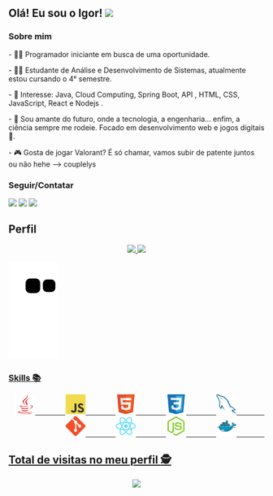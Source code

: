 ## Olá! Eu sou o Igor! <img src="https://raw.githubusercontent.com/iampavangandhi/iampavangandhi/master/gifs/Hi.gif" width="30px"></h2>

### Sobre mim
<div style="display: inline_block"  >
<p> - 👨‍💻 Programador iniciante em busca de uma oportunidade. </p>
<p> - 👨‍🎓 Estudante de Análise e Desenvolvimento de Sistemas, atualmente estou cursando o 4° semestre. </p>
<p> - 🎯 Interesse: Java, Cloud Computing, Spring Boot, API , HTML, CSS, JavaScript, React e Nodejs . </p>
<p> - 🚀 Sou amante do futuro, onde a tecnologia, a engenharia... enfim, a ciência sempre me rodeie. Focado em desenvolvimento web e jogos digitais 👾.  </p>
<p> - 🎮 Gosta de jogar Valorant? É só chamar, vamos subir de patente juntos ou não hehe --> couplelys</p>
</div>

### Seguir/Contatar   
  <a href="https://instagram.com/muniz.igor__" target="_blank"><img src="https://img.shields.io/badge/-Instagram-%23E4405F?style=for-the-badge&logo=instagram&logoColor=white" target="_blank"></a>
  <a href = "mailto: muniz.igor.tec@gmail.com"><img src="https://img.shields.io/badge/-Gmail-%23333?style=for-the-badge&logo=gmail&logoColor=white" target="_blank"></a>
  <a href="https://www.linkedin.com/in/igor-muniz-6a9975202/" target="_blank"><img src="https://img.shields.io/badge/-LinkedIn-%230077B5?style=for-the-badge&logo=linkedin&logoColor=white" target="_blank"></a> 

## Perfil
<div align="center">
  <a href="https://www.linkedin.com/in/igor-muniz-6a9975202/">
  <img height="180em" src="https://github-readme-stats.vercel.app/api?username=Muniz098&show_icons=true&theme=github_dark&include_all_commits=true&count_private=true"/>
  <img height="180em" src="https://github-readme-stats.vercel.app/api/top-langs/?username=Muniz098&layout=compact&langs_count=7&theme=github_dark"/>
</div>
  
  ![Snake animation](https://github.com/Muniz098/Muniz098/blob/output/github-contribution-grid-snake.svg)
  
### Skills 📚 
  
  <div align="right">    
    <img height="40" src="https://raw.githubusercontent.com/devicons/devicon/master/icons/java/java-plain.svg">
    &nbsp;&nbsp;&nbsp;&nbsp;&nbsp;&nbsp;&nbsp;&nbsp;&nbsp;&nbsp;&nbsp;&nbsp;&nbsp;
    <img height="40" src="https://raw.githubusercontent.com/devicons/devicon/master/icons/javascript/javascript-original.svg">
    &nbsp;&nbsp;&nbsp;&nbsp;&nbsp;&nbsp;&nbsp;&nbsp;&nbsp;&nbsp;&nbsp;&nbsp;&nbsp;
    <img height="40" src="https://raw.githubusercontent.com/devicons/devicon/master/icons/html5/html5-original.svg">
    &nbsp;&nbsp;&nbsp;&nbsp;&nbsp;&nbsp;&nbsp;&nbsp;&nbsp;&nbsp;&nbsp;&nbsp;&nbsp;
    <img height="40" src="https://raw.githubusercontent.com/devicons/devicon/master/icons/css3/css3-original.svg">
    &nbsp;&nbsp;&nbsp;&nbsp;&nbsp;&nbsp;&nbsp;&nbsp;&nbsp;&nbsp;&nbsp;&nbsp;&nbsp;
    <img height="40" src="https://raw.githubusercontent.com/devicons/devicon/master/icons/mysql/mysql-original.svg">
     &nbsp;&nbsp;&nbsp;&nbsp;&nbsp;&nbsp;&nbsp;&nbsp;&nbsp;&nbsp;&nbsp;&nbsp;&nbsp;
    <img height="40" src="https://raw.githubusercontent.com/devicons/devicon/master/icons/git/git-original.svg">
    &nbsp;&nbsp;&nbsp;&nbsp;&nbsp;&nbsp;&nbsp;&nbsp;&nbsp;&nbsp;&nbsp;&nbsp;&nbsp;
    <img height="40" src="https://raw.githubusercontent.com/devicons/devicon/master/icons/react/react-original.svg">
    &nbsp;&nbsp;&nbsp;&nbsp;&nbsp;&nbsp;&nbsp;&nbsp;&nbsp;&nbsp;&nbsp;&nbsp;&nbsp;
    <img height="40" src="https://raw.githubusercontent.com/devicons/devicon/master/icons/nodejs/nodejs-original.svg">
    &nbsp;&nbsp;&nbsp;&nbsp;&nbsp;&nbsp;&nbsp;&nbsp;&nbsp;&nbsp;&nbsp;&nbsp;&nbsp;
    <img height="40" src="https://raw.githubusercontent.com/devicons/devicon/master/icons/docker/docker-original.svg">
    &nbsp;&nbsp;&nbsp;&nbsp;&nbsp;&nbsp;&nbsp;&nbsp;&nbsp;&nbsp;&nbsp;&nbsp;&nbsp;
   
</div>

<p align="center"> 

 ## Total de visitas no meu perfil :detective: <br>
 <p align="center"> 
   <img alingn="center" src="https://profile-counter.glitch.me/Muniz098/count.svg" />
 </p>

</p>

